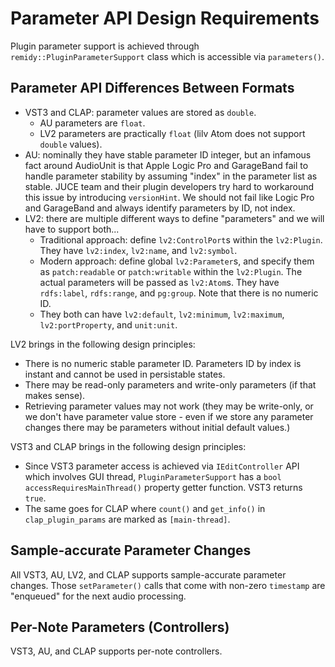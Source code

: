 # Parameter API Design Requirements

Plugin parameter support is achieved through `remidy::PluginParameterSupport` class which is accessible via `parameters()`.

## Parameter API Differences Between Formats

- VST3 and CLAP: parameter values are stored as `double`.
  - AU parameters are `float`.
  - LV2 parameters are practically `float` (lilv Atom does not support `double` values).
- AU: nominally they have stable parameter ID integer, but an infamous fact around AudioUnit is that Apple Logic Pro and GarageBand fail to handle parameter stability by assuming "index" in the parameter list as stable. JUCE team and their plugin developers try hard to workaround this issue by introducing `versionHint`. We should not fail like Logic Pro and GarageBand and always identify parameters by ID, not index.
- LV2: there are multiple different ways to define "parameters" and we will have to support both...
  - Traditional approach: define `lv2:ControlPort`s within the `lv2:Plugin`. They have `lv2:index`, `lv2:name`, and `lv2:symbol`.
  - Modern approach: define global `lv2:Parameter`s, and specify them as `patch:readable` or `patch:writable` within the `lv2:Plugin`. The actual parameters will be passed as `lv2:Atom`s. They have `rdfs:label`, `rdfs:range`, and `pg:group`. Note that there is no numeric ID.
  - They both can have `lv2:default`, `lv2:minimum`, `lv2:maximum`, `lv2:portProperty`, and `unit:unit`.

LV2 brings in the following design principles:

- There is no numeric stable parameter ID. Parameters ID by index is instant and cannot be used in persistable states.
- There may be read-only parameters and write-only parameters (if that makes sense).
- Retrieving parameter values may not work (they may be write-only, or we don't have parameter value store - even if we store any parameter changes there may be parameters without initial default values.)

VST3 and CLAP brings in the following design principles:

- Since VST3 parameter access is achieved via `IEditController` API which involves GUI thread, `PluginParameterSupport` has a `bool accessRequiresMainThread()` property getter function. VST3 returns `true`.
- The same goes for CLAP where `count()` and `get_info()` in `clap_plugin_params` are marked as `[main-thread]`.

## Sample-accurate Parameter Changes

All VST3, AU, LV2, and CLAP supports sample-accurate parameter changes. Those `setParameter()` calls that come with non-zero `timestamp` are "enqueued" for the next audio processing.

## Per-Note Parameters (Controllers)

VST3, AU, and CLAP supports per-note controllers.
